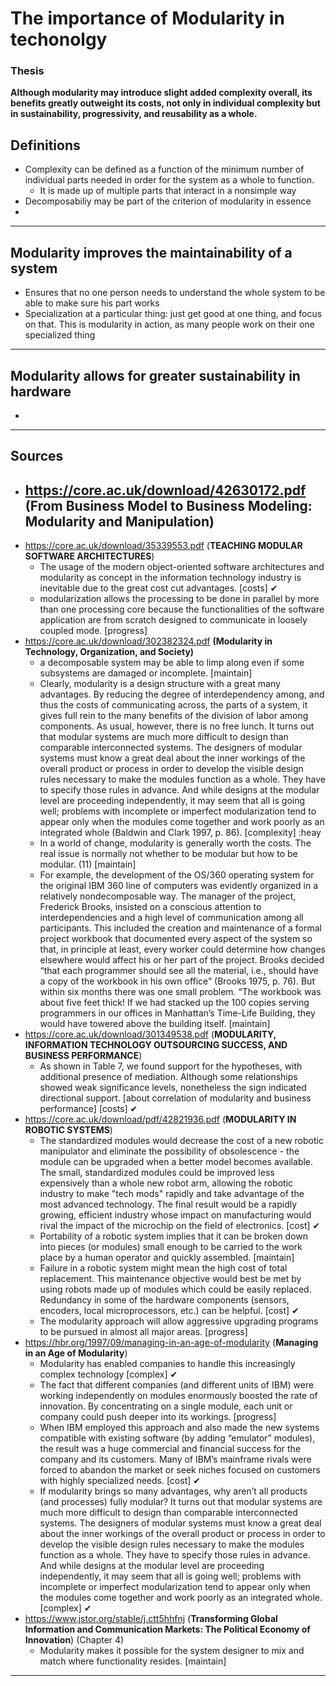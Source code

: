 # The importance of Modularity in techonolgy

### Thesis 
**Although modularity may introduce slight added complexity overall, its benefits greatly outweight its costs, not only in individual complexity but in sustainability, progressivity, and reusability as a whole.**



## Definitions
- Complexity can be defined as a function of the minimum number of individual parts needed in order for the system as a whole to function.
	- It is made up of multiple parts that interact in a nonsimple way
- Decomposabiliy may be part of the criterion of modularity in essence
- 

---

## Modularity improves the maintainability of a system
- Ensures that no one person needs to understand the whole system to be able to make sure his part works
- Specialization at a particular thing: just get good at one thing, and focus on that. This is modularity in action, as many people work on their one specialized thing

---

## Modularity allows for greater sustainability in hardware

- 

---

## Sources
- https://core.ac.uk/download/42630172.pdf (**From Business Model to Business Modeling: Modularity and Manipulation**)
	- 
- https://core.ac.uk/download/35339553.pdf (**TEACHING MODULAR SOFTWARE ARCHITECTURES**)
	- The usage of the modern object-oriented software architectures and modularity as concept in the information technology industry is inevitable due to the great cost cut advantages. [costs] ✔
	- modularization allows the processing to be done in parallel by more than one processing core because the functionalities of the software application are from scratch designed to communicate in loosely coupled mode. [progress]
- https://core.ac.uk/download/302382324.pdf **(Modularity in Technology, Organization, and Society)**
	- a decomposable system may be able to limp along even if some subsystems are damaged or incomplete. [maintain]
	- Clearly, modularity is a design structure with a great many advantages. By reducing the degree of interdependency among, and thus the costs of communicating across, the parts of a system, it gives full rein to the many benefits of the division of labor among components. As usual, however, there is no free lunch. It turns out that modular systems are much more difficult to design than comparable interconnected systems. The designers of modular systems must know a great deal about the inner workings of the overall product or process in order to develop the visible design rules necessary to make the modules function as a whole. They have to specify those rules in advance. And while designs at the modular level are proceeding independently, it may seem that all is going well; problems with incomplete or imperfect modularization tend to appear only when the modules come together and work poorly as an integrated whole (Baldwin and Clark 1997, p. 86). [complexity] :heay
	- In a world of change, modularity is generally worth the costs. The real issue is normally not whether to be modular but how to be modular. (11) [maintain]
	- For example, the development of the OS/360 operating system for the original IBM 360 line of computers was evidently organized in a relatively nondecomposable way. The manager of the project, Frederick Brooks, insisted on a conscious attention to interdependencies and a high level of communication among all participants. This included the creation and maintenance of a formal project workbook that documented every aspect of the system so that, in principle at least, every worker could determine how changes elsewhere would affect his or her part of the project. Brooks decided “that each programmer should see all the material, i.e., should have a copy of the workbook in his own office” (Brooks 1975, p. 76). But within six months there was one small problem. “The workbook was about five feet thick! If we had stacked up the 100 copies serving programmers in our offices in Manhattan’s Time-Life Building, they would have towered above the building itself. [maintain]
- https://core.ac.uk/download/301349538.pdf (**MODULARITY, INFORMATION TECHNOLOGY OUTSOURCING SUCCESS, AND BUSINESS PERFORMANCE**)
	- As shown in Table 7, we found support for the hypotheses, with additional presence of mediation. Although some relationships showed weak significance levels, nonetheless the sign indicated directional support. [about correlation of modularity and business performance] [costs] ✔
- https://core.ac.uk/download/pdf/42821936.pdf (**MODULARITY IN ROBOTIC SYSTEMS**)
	- The standardized modules would decrease the cost of a new robotic manipulator and eliminate the possibility of obsolescence - the module can be upgraded when a better model becomes available. The small, standardized modules could be improved less expensively than a whole new robot arm, allowing the robotic industry to make "tech mods" rapidly and take advantage of the most advanced technology. The final result would be a rapidly growing, efficient industry whose impact on manufacturing would rival the impact of the microchip on the field of electronics. [cost] ✔
	- Portability of a robotic system implies that it can be broken down into pieces (or modules) small enough to be carried to the work place by a human operator and quickly assembled. [maintain]
	- Failure in a robotic system might mean the high cost of total replacement. This maintenance objective would best be met by using robots made up of modules which could be easily replaced. Redundancy in some of the hardware components (sensors, encoders, local microprocessors, etc.) can be helpful. [cost] ✔
	- The modularity approach will allow aggressive upgrading programs to be pursued in almost all major areas. [progress]
- https://hbr.org/1997/09/managing-in-an-age-of-modularity (**Managing in an Age of Modularity**)
	- Modularity has enabled companies to handle this increasingly complex technology [complex] ✔
	- The fact that different companies (and different units of IBM) were working independently on modules enormously boosted the rate of innovation. By concentrating on a single module, each unit or company could push deeper into its workings. [progress]
	- When IBM employed this approach and also made the new systems compatible with existing software (by adding “emulator” modules), the result was a huge commercial and financial success for the company and its customers. Many of IBM’s mainframe rivals were forced to abandon the market or seek niches focused on customers with highly specialized needs. [cost] ✔
	- If modularity brings so many advantages, why aren’t all products (and processes) fully modular? It turns out that modular systems are much more difficult to design than comparable interconnected systems. The designers of modular systems must know a great deal about the inner workings of the overall product or process in order to develop the visible design rules necessary to make the modules function as a whole. They have to specify those rules in advance. And while designs at the modular level are proceeding independently, it may seem that all is going well; problems with incomplete or imperfect modularization tend to appear only when the modules come together and work poorly as an integrated whole. [complex] ✔
- https://www.jstor.org/stable/j.ctt5hhfnj (**Transforming Global Information and Communication Markets: The Political Economy of Innovation**) (Chapter 4)
	- Modularity makes it possible for the system designer to mix and match where functionality resides. [maintain]
---
